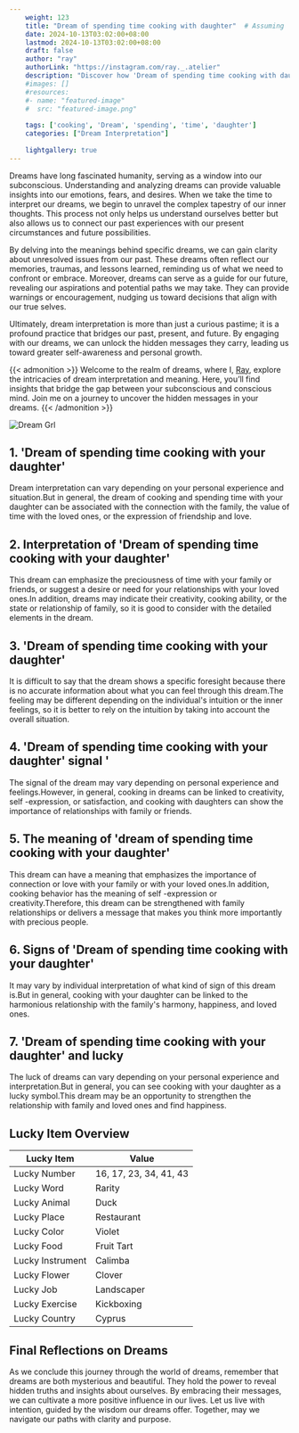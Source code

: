 ```yaml
---
    weight: 123
    title: "Dream of spending time cooking with daughter"  # Assuming 'title' column exists
    date: 2024-10-13T03:02:00+08:00
    lastmod: 2024-10-13T03:02:00+08:00
    draft: false
    author: "ray"
    authorLink: "https://instagram.com/ray._.atelier"
    description: "Discover how 'Dream of spending time cooking with daughter' can interpret your future and uncover its significant meanings in your life."
    #images: []
    #resources:
    #- name: "featured-image"
    #  src: "featured-image.png"
    
    tags: ['cooking', 'Dream', 'spending', 'time', 'daughter']
    categories: ["Dream Interpretation"]
    
    lightgallery: true
---
```

    
Dreams have long fascinated humanity, serving as a window into our subconscious. Understanding and analyzing dreams can provide valuable insights into our emotions, fears, and desires. When we take the time to interpret our dreams, we begin to unravel the complex tapestry of our inner thoughts. This process not only helps us understand ourselves better but also allows us to connect our past experiences with our present circumstances and future possibilities.

By delving into the meanings behind specific dreams, we can gain clarity about unresolved issues from our past. These dreams often reflect our memories, traumas, and lessons learned, reminding us of what we need to confront or embrace. Moreover, dreams can serve as a guide for our future, revealing our aspirations and potential paths we may take. They can provide warnings or encouragement, nudging us toward decisions that align with our true selves.

Ultimately, dream interpretation is more than just a curious pastime; it is a profound practice that bridges our past, present, and future. By engaging with our dreams, we can unlock the hidden messages they carry, leading us toward greater self-awareness and personal growth.

{{< admonition >}}
Welcome to the realm of dreams, where I, [Ray](https://instagram.com/ray._.atelier), explore the intricacies of dream interpretation and meaning. Here, you’ll find insights that bridge the gap between your subconscious and conscious mind. Join me on a journey to uncover the hidden messages in your dreams.
{{< /admonition >}}

![Dream Grl](https://cdn.pixabay.com/photo/2017/11/02/03/35/gothic-2910057_1280.jpg "Dream Grl")

## 1. 'Dream of spending time cooking with your daughter'
Dream interpretation can vary depending on your personal experience and situation.But in general, the dream of cooking and spending time with your daughter can be associated with the connection with the family, the value of time with the loved ones, or the expression of friendship and love.

## 2. Interpretation of 'Dream of spending time cooking with your daughter'
This dream can emphasize the preciousness of time with your family or friends, or suggest a desire or need for your relationships with your loved ones.In addition, dreams may indicate their creativity, cooking ability, or the state or relationship of family, so it is good to consider with the detailed elements in the dream.

## 3. 'Dream of spending time cooking with your daughter'
It is difficult to say that the dream shows a specific foresight because there is no accurate information about what you can feel through this dream.The feeling may be different depending on the individual's intuition or the inner feelings, so it is better to rely on the intuition by taking into account the overall situation.

## 4. 'Dream of spending time cooking with your daughter' signal '
The signal of the dream may vary depending on personal experience and feelings.However, in general, cooking in dreams can be linked to creativity, self -expression, or satisfaction, and cooking with daughters can show the importance of relationships with family or friends.

## 5. The meaning of 'dream of spending time cooking with your daughter'
This dream can have a meaning that emphasizes the importance of connection or love with your family or with your loved ones.In addition, cooking behavior has the meaning of self -expression or creativity.Therefore, this dream can be strengthened with family relationships or delivers a message that makes you think more importantly with precious people.

## 6. Signs of 'Dream of spending time cooking with your daughter'
It may vary by individual interpretation of what kind of sign of this dream is.But in general, cooking with your daughter can be linked to the harmonious relationship with the family's harmony, happiness, and loved ones.

## 7. 'Dream of spending time cooking with your daughter' and lucky
The luck of dreams can vary depending on your personal experience and interpretation.But in general, you can see cooking with your daughter as a lucky symbol.This dream may be an opportunity to strengthen the relationship with family and loved ones and find happiness.

## Lucky Item Overview
| Lucky Item          | Value              |
|---------------|--------------------|
| Lucky Number        | 16, 17, 23, 34, 41, 43  |
| Lucky Word          | Rarity |
| Lucky Animal        | Duck |
| Lucky Place         | Restaurant     |
| Lucky Color         | Violet     |
| Lucky Food          | Fruit Tart      |
| Lucky Instrument    | Calimba |
| Lucky Flower        | Clover    |
| Lucky Job           | Landscaper       |
| Lucky Exercise      | Kickboxing  |
| Lucky Country       | Cyprus    |


##  Final Reflections on Dreams

As we conclude this journey through the world of dreams, remember that dreams are both mysterious and beautiful. They hold the power to reveal hidden truths and insights about ourselves. By embracing their messages, we can cultivate a more positive influence in our lives. Let us live with intention, guided by the wisdom our dreams offer. Together, may we navigate our paths with clarity and purpose.
